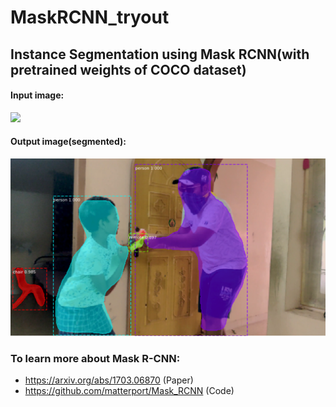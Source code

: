 # MaskRCNN_tryout
## Instance Segmentation using Mask RCNN(with pretrained weights of COCO dataset)
#### Input image:
![](https://github.com/infini8-13/MaskRCNN_tryout/blob/master/images/sample_pose_lockdown.png)

#### Output image(segmented):
![](https://github.com/infini8-13/MaskRCNN_tryout/blob/master/images/segmented_sample.png)
 

### To learn more about Mask R-CNN:
* https://arxiv.org/abs/1703.06870 (Paper)
* https://github.com/matterport/Mask_RCNN (Code)

